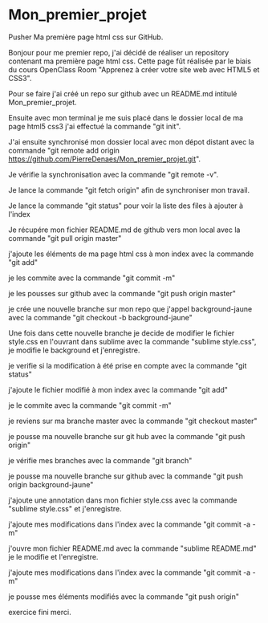 # Mon_premier_projet

Pusher Ma première page html css sur GitHub.


Bonjour pour me premier repo, j'ai décidé de réaliser un repository contenant ma première page html css. Cette page fût réalisée par le biais du cours OpenClass Room "Apprenez à créer votre site web avec HTML5 et CSS3".

Pour se faire j'ai créé un repo sur github avec un README.md intitulé Mon_premier_projet.

Ensuite avec mon terminal je me suis placé dans le dossier local de ma page html5 css3 j'ai effectué la commande "git init".

J'ai ensuite synchronisé mon dossier local avec mon dépot distant avec la commande "git remote add origin https://github.com/PierreDenaes/Mon_premier_projet.git".

Je vérifie la synchronisation avec la commande "git remote -v".

Je lance la commande "git fetch origin" afin de synchroniser mon travail.

Je lance la commande "git status" pour voir la liste des files à ajouter à l'index

Je récupére mon fichier README.md de github vers mon local avec la commande "git pull origin master"

j'ajoute les éléments de ma page html css à mon index avec la commande "git add" 

je les commite avec la commande "git commit -m"

je les pousses sur github avec la commande "git push origin master"

je crée une nouvelle branche sur mon repo que j'appel background-jaune avec la commande "git checkout -b background-jaune"

Une fois dans cette nouvelle branche je decide de modifier le fichier style.css en l'ouvrant dans sublime avec la commande "sublime style.css", je modifie le background et j'enregistre.

je verifie si la modification à été prise en compte avec la commande "git status"

j'ajoute le fichier modifié à mon index avec la commande "git add"

je le commite avec la commande "git commit -m"

je reviens sur ma branche master avec la commande "git checkout master"

je pousse ma nouvelle branche sur git hub avec la commande "git push origin"

je vérifie mes branches avec la commande "git branch"

je pousse ma nouvelle branche sur github avec la commande "git push origin background-jaune"

j'ajoute une annotation dans mon fichier style.css avec la commande "sublime style.css" et j'enregistre.

j'ajoute mes modifications dans l'index avec la commande "git commit -a -m"

j'ouvre mon fichier README.md avec la commande "sublime README.md" je le modifie et l'enregistre.

j'ajoute mes modifications dans l'index avec la commande "git commit -a -m"

je pousse mes éléments modifiés avec la commande "git push origin"

exercice fini merci.





